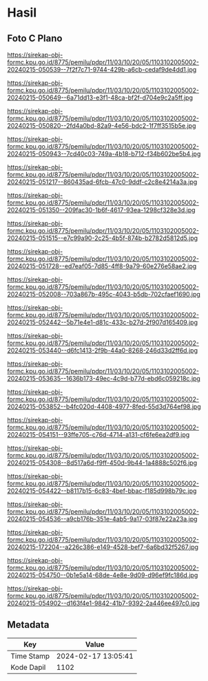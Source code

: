 # Hasil

## Foto C Plano

https://sirekap-obj-formc.kpu.go.id/8775/pemilu/pdpr/11/03/10/20/05/1103102005002-20240215-050539--7f2f7c71-9744-429b-a6cb-cedaf9de4dd1.jpg

https://sirekap-obj-formc.kpu.go.id/8775/pemilu/pdpr/11/03/10/20/05/1103102005002-20240215-050649--6a71dd13-e3f1-48ca-bf2f-d704e9c2a5ff.jpg

https://sirekap-obj-formc.kpu.go.id/8775/pemilu/pdpr/11/03/10/20/05/1103102005002-20240215-050820--2fd4a0bd-82a9-4e56-bdc2-1f7ff3515b5e.jpg

https://sirekap-obj-formc.kpu.go.id/8775/pemilu/pdpr/11/03/10/20/05/1103102005002-20240215-050943--7cd40c03-749a-4b18-b712-f34b602be5b4.jpg

https://sirekap-obj-formc.kpu.go.id/8775/pemilu/pdpr/11/03/10/20/05/1103102005002-20240215-051217--860435ad-6fcb-47c0-9ddf-c2c8e4214a3a.jpg

https://sirekap-obj-formc.kpu.go.id/8775/pemilu/pdpr/11/03/10/20/05/1103102005002-20240215-051350--209fac30-1b6f-4617-93ea-1298cf328e3d.jpg

https://sirekap-obj-formc.kpu.go.id/8775/pemilu/pdpr/11/03/10/20/05/1103102005002-20240215-051515--e7c99a90-2c25-4b5f-874b-b2782d5812d5.jpg

https://sirekap-obj-formc.kpu.go.id/8775/pemilu/pdpr/11/03/10/20/05/1103102005002-20240215-051728--ed7eaf05-7d85-4ff8-9a79-60e276e58ae2.jpg

https://sirekap-obj-formc.kpu.go.id/8775/pemilu/pdpr/11/03/10/20/05/1103102005002-20240215-052008--703a867b-495c-4043-b5db-702cfaef1690.jpg

https://sirekap-obj-formc.kpu.go.id/8775/pemilu/pdpr/11/03/10/20/05/1103102005002-20240215-052442--5b71e4e1-d81c-433c-b27d-2f907d165409.jpg

https://sirekap-obj-formc.kpu.go.id/8775/pemilu/pdpr/11/03/10/20/05/1103102005002-20240215-053440--d6fc1413-2f9b-44a0-8268-246d33d2ff6d.jpg

https://sirekap-obj-formc.kpu.go.id/8775/pemilu/pdpr/11/03/10/20/05/1103102005002-20240215-053635--1636b173-49ec-4c9d-b77d-ebd6c059218c.jpg

https://sirekap-obj-formc.kpu.go.id/8775/pemilu/pdpr/11/03/10/20/05/1103102005002-20240215-053852--b4fc020d-4408-4977-8fed-55d3d764ef98.jpg

https://sirekap-obj-formc.kpu.go.id/8775/pemilu/pdpr/11/03/10/20/05/1103102005002-20240215-054151--93ffe705-c76d-4714-a131-cf6fe6ea2df9.jpg

https://sirekap-obj-formc.kpu.go.id/8775/pemilu/pdpr/11/03/10/20/05/1103102005002-20240215-054308--8d517a6d-f9ff-450d-9b44-1a4888c502f6.jpg

https://sirekap-obj-formc.kpu.go.id/8775/pemilu/pdpr/11/03/10/20/05/1103102005002-20240215-054422--b8117b15-6c83-4bef-bbac-f185d998b79c.jpg

https://sirekap-obj-formc.kpu.go.id/8775/pemilu/pdpr/11/03/10/20/05/1103102005002-20240215-054536--a9cb176b-351e-4ab5-9a17-03f87e22a23a.jpg

https://sirekap-obj-formc.kpu.go.id/8775/pemilu/pdpr/11/03/10/20/05/1103102005002-20240215-172204--a226c386-e149-4528-bef7-6a6bd32f5267.jpg

https://sirekap-obj-formc.kpu.go.id/8775/pemilu/pdpr/11/03/10/20/05/1103102005002-20240215-054750--0b1e5a14-68de-4e8e-9d09-d96ef9fc186d.jpg

https://sirekap-obj-formc.kpu.go.id/8775/pemilu/pdpr/11/03/10/20/05/1103102005002-20240215-054902--d163f4e1-9842-41b7-9392-2a446ee497c0.jpg


## Metadata

| Key        | Value               |
| ---------- | ------------------- |
| Time Stamp | 2024-02-17 13:05:41 |
| Kode Dapil | 1102                |



